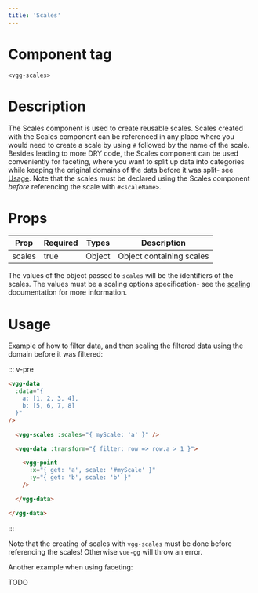 ```yaml
---
title: 'Scales'
---
```


# Component tag

`<vgg-scales>`

# Description

The Scales component is used to create reusable scales. Scales created
with the Scales component can be referenced in any place where you would
need to create a scale by using `#` followed by the name of the scale. Besides
leading to more DRY code, the Scales component can be used conveniently for
faceting, where you want to split up data into categories while keeping the
original domains of the data before it was split- see [Usage](#usage). Note that
the scales must be declared using the Scales component _before_ referencing
the scale with `#<scaleName>`.

# Props

| Prop   | Required | Types  | Description              |
| ------ | -------- | ------ | ------------------------ |
| scales | true     | Object | Object containing scales |

The values of the object passed to `scales` will be the identifiers of the scales.
The values must be a scaling options specification- see the [scaling](../concepts/scaling.md)
documentation for more information.

# Usage

Example of how to filter data, and then scaling the filtered data using the
domain before it was filtered:

::: v-pre
```html
<vgg-data
  :data="{
    a: [1, 2, 3, 4],
    b: [5, 6, 7, 8]
  }"
/>

  <vgg-scales :scales="{ myScale: 'a' }" />

  <vgg-data :transform="{ filter: row => row.a > 1 }">

    <vgg-point
      :x="{ get: 'a', scale: '#myScale' }"
      :y="{ get: 'b', scale: 'b' }"
    />

  </vgg-data>

</vgg-data>
```
:::

Note that the creating of scales with `vgg-scales` must be done before
referencing the scales! Otherwise `vue-gg` will throw an error.

Another example when using faceting:

TODO
